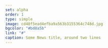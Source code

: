 ```yaml
---
set: alpha
order: 1
type: simple
image: cd40f5ead4efba9a563b3155364c748d.jpg
bgcolor: "#bd8a5b"
link: "#"
caption: Some News title, around two lines
---
```

